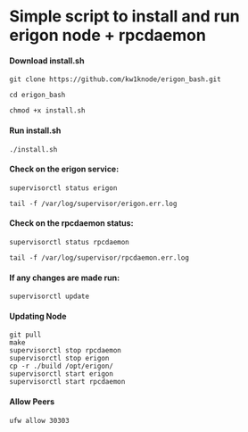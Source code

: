 Simple script to install and run erigon node + rpcdaemon
========================================================
#### **Download install.sh**
`git clone https://github.com/kw1knode/erigon_bash.git`

`cd erigon_bash`

`chmod +x install.sh`

#### **Run install.sh**
`./install.sh`

#### **Check on the erigon service:**
`supervisorctl status erigon`

`tail -f /var/log/supervisor/erigon.err.log`

#### **Check on the rpcdaemon status:**
`supervisorctl status rpcdaemon `

`tail -f /var/log/supervisor/rpcdaemon.err.log`

#### **If any changes are made run:**

`supervisorctl update`


#### **Updating Node**

```>cd /opt/github/erigon/
git pull
make
supervisorctl stop rpcdaemon
supervisorctl stop erigon
cp -r ./build /opt/erigon/
supervisorctl start erigon
supervisorctl start rpcdaemon
```


#### **Allow Peers**
```ufw allow 30303```








